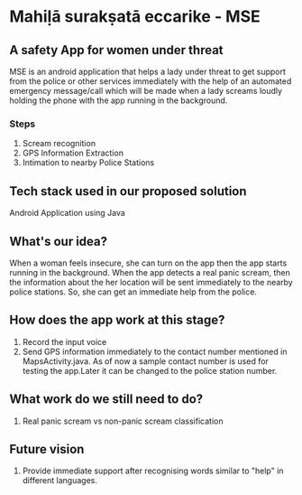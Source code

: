 #  Mahiḷā surakṣatā eccarike - MSE
## A safety App for women under threat

MSE is an android application that helps a lady under threat to get support  from the police or other services immediately with the help of an automated emergency message/call which will be made when a lady screams loudly holding the phone with the app running in the background. 
### Steps
1. Scream recognition
2. GPS Information Extraction
3. Intimation to nearby Police Stations


## Tech stack used in our proposed solution
Android Application using Java 

## What's our idea?

When a woman feels insecure, she can turn on the app then the app starts running in the background. When the app detects a real panic scream, then the information about the her location will be sent immediately to the nearby police stations. So, she can get an immediate help from the police.

## How does the app work at this stage?

1. Record the input voice 
2. Send GPS information immediately to the contact number mentioned in MapsActivity.java. As of now a sample contact number is used for testing the app.Later it can be changed to the police station number.

## What work do we still need to do?

1. Real panic scream vs non-panic scream classification 

## Future vision
1. Provide immediate support after recognising words similar to "help" in different languages.
